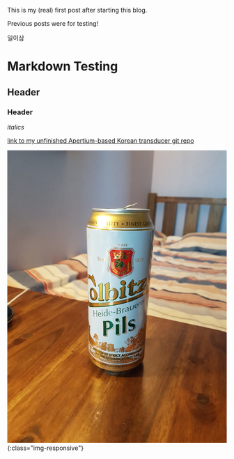 This is my (real) first post after starting this blog.

Previous posts were for testing!

일이삼

# Markdown Testing  
## Header 
### Header

*italics*

[link to my unfinished Apertium-based Korean transducer git repo](https://github.com/mindoj/kor-transducer)


![beer](./_images/20161226_124829.jpg){:class="img-responsive"}